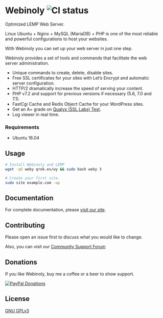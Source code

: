# Webinoly ![CI status](https://img.shields.io/badge/build-passing-brightgreen.svg)

Optimized LEMP Web Server.

Linux Ubuntu + Nginx + MySQL (MariaDB) + PHP is one of the most reliable and powerful configurations to host your websites.

With Webinoly you can set up your web server in just one step.

Webinoly provides a set of tools and commands that facilitate the web server administration.
- Unique commands to create, delete, disable sites.
- Free SSL certificates for your sites with Let’s Encrypt and automatic server configuration.
- HTTP/2 dramatically increase the speed of serving your content.
- PHP v7.2 and support for previous versions if necessary (5.6, 7.0 and 7.1).
- FastCgi Cache and Redis Object Cache for your WordPress sites.
- Get an A+ grade on [Qualys (SSL Labs) Test](https://www.ssllabs.com/ssltest/).
- Log viewer in real time.

### Requirements
* Ubuntu 16.04

## Usage

```bash
# Install Webinoly and LEMP
wget -qO weby qrok.es/wy && sudo bash weby 3

# Create your first site.
sudo site example.com -wp
```

## Documentation
For complete documentation, please [visit our site](https://webinoly.com/en/).

## Contributing
Please open an issue first to discuss what you would like to change.

Also, you can visit our [Community Support Forum](https://webinoly.com/support/)

## Donations
If you like Webinoly, buy me a coffee or a beer to show support.

[![PayPal Donations](https://www.paypalobjects.com/webstatic/en_US/i/btn/png/gold-rect-paypal-60px.png)](https://www.paypal.me/qrokes)

## License
[GNU GPLv3](https://choosealicense.com/licenses/gpl-3.0/)